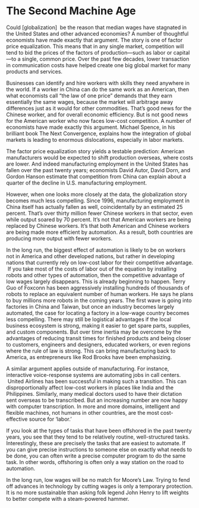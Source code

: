 # The Second Machine Age

Could [globalization]  be the reason that median wages have stagnated
in the United States and other advanced economies? A number of
thoughtful economists have made exactly that argument. The story is
one of factor price equalization. This means that in any single
market, competition will tend to bid the prices of the factors of
production—such as labor or capital—to a single, common price. Over
the past few decades, lower transaction in communication costs have
helped create one big global market for many products and services.

Businesses can identify and hire workers with skills they need
anywhere in the world. If a worker in China can do the same work as an
American, then what economists call “the law of one price” demands
that they earn essentially the same wages, because the market will
arbitrage away differences just as it would for other
commodities. That’s good news for the Chinese worker, and for overall
economic efficiency. But is not good news for the American worker who
now faces low-cost competition. A number of economists have made
exactly this argument. Michael Spence, in his brilliant book The Next
Convergence, explains how the integration of global markets is leading
to enormous dislocations, especially in labor markets.

The factor price equalization story yields a testable prediction:
American manufacturers would be expected to shift production overseas,
where costs are lower. And indeed manufacturing employment in the
United States has fallen over the past twenty years; economists David
Autor, David Dorn, and Gordon Hanson estimate that competition from
China can explain about a quarter of the decline in U.S. manufacturing
employment.

However, when one looks more closely at the data, the globalization
story becomes much less compelling. Since 1996, manufacturing
employment in China itself has actually fallen as well, coincidentally
by an estimated 25 percent. That’s over thirty million fewer Chinese
workers in that sector, even while output soared by 70 percent. It’s
not that American workers are being replaced by Chinese workers. It’s
that both American and Chinese workers are being made more efficient
by automation. As a result, both countries are producing more output
with fewer workers.

In the long run, the biggest effect of automation is likely to be on
workers not in America and other developed nations, but rather in
developing nations that currently rely on low-cost labor for their
competitive advantage.  If you take most of the costs of labor out of
the equation by installing robots and other types of automation, then
the competitive advantage of low wages largely disappears. This is
already beginning to happen. Terry Guo of Foxconn has been
aggressively installing hundreds of thousands of robots to replace an
equivalent number of human workers. He says he plans to buy millions
more robots in the coming years. The first wave is going into
factories in China and Taiwan, but once an industry becomes largely
automated, the case for locating a factory in a low-wage country
becomes less compelling. There may still be logistical advantages if
the local business ecosystem is strong, making it easier to get spare
parts, supplies, and custom components. But over time inertia may be
overcome by the advantages of reducing transit times for finished
products and being closer to customers, engineers and designers,
educated workers, or even regions where the rule of law is
strong. This can bring manufacturing back to America, as
entrepreneurs like Rod Brooks have been emphasizing.

A similar argument applies outside of manufacturing. For instance,
interactive voice-response systems are automating jobs in call
centers.  United Airlines has been successful in making such a
transition. This can disproportionally affect low-cost workers in
places like India and the Philippines. Similarly, many medical doctors
used to have their dictation sent overseas to be transcribed. But an
increasing number are now happy with computer transcription. In more
and more domains, intelligent and flexible machines, not humans in
other countries, are the most cost-effective source for ‘labor.’

If you look at the types of tasks that have been offshored in the past
twenty years, you see that they tend to be relatively routine,
well-structured tasks. Interestingly, these are precisely the tasks
that are easiest to automate. If you can give precise instructions to
someone else on exactly what needs to be done, you can often write a
precise computer program to do the same task. In other words,
offshoring is often only a way station on the road to automation.

In the long run, low wages will be no match for Moore’s Law. Trying to
fend off advances in technology by cutting wages is only a temporary
protection. It is no more sustainable than asking folk legend John
Henry to lift weights to better compete with a steam-powered hammer.


